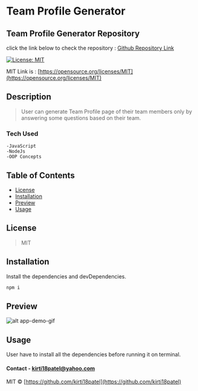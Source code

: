 # Team Profile Generator

## Team Profile Generator Repository
click the link below to check the repository : [Github Repository Link](https://github.com/kirti18patel/team-profile-generator)

  [![License: MIT](https://img.shields.io/badge/License-MIT-yellow.svg)](https://opensource.org/licenses/MIT)

  MIT Link is : [https://opensource.org/licenses/MIT](https://opensource.org/licenses/MIT)

  ## Description 

  > User can generate Team Profile page of their team members only by answering some questions based on their team.
  
### Tech Used
    -JavaScript
    -NodeJs
    -OOP Concepts

  ## Table of Contents
  * [License](#license)
  * [Installation](#installation)
  * [Preview](#preview) 
  * [Usage](#usage)

## License 

  > MIT
  
## Installation
  Install the dependencies and devDependencies.
  
  ```sh
  npm i
  ```

## Preview
![alt app-demo-gif](walkthroughvideo.gif)

## Usage 
  User have to install all the dependencies before running it on terminal.
  

#### Contact - **kirti18patel@yahoo.com**

MIT © [https://github.com/kirti18patel](https://github.com/kirti18patel)
